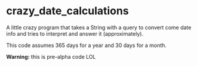 # crazy_date_calculations
A little crazy program that takes a String with a query to convert come date info and tries to interpret and answer it (approximately).

This code assumes 365 days for a year and 30 days for a month.

**Warning:** this is pre-alpha code LOL
